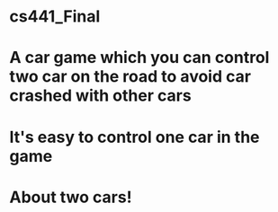 # cs441_Final
# A car game which you can control two car on the road to avoid car crashed with other cars
# It's easy to control one car in the game
# About two cars!
